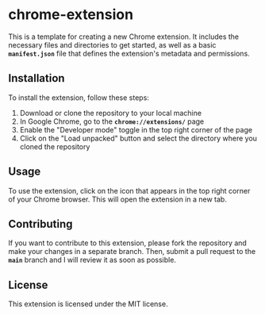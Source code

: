 # **chrome-extension**

This is a template for creating a new Chrome extension. It includes the necessary files and directories to get started, as well as a basic **`manifest.json`** file that defines the extension's metadata and permissions.

## **Installation**

To install the extension, follow these steps:

1. Download or clone the repository to your local machine
2. In Google Chrome, go to the **`chrome://extensions/`** page
3. Enable the "Developer mode" toggle in the top right corner of the page
4. Click on the "Load unpacked" button and select the directory where you cloned the repository

## **Usage**

To use the extension, click on the icon that appears in the top right corner of your Chrome browser. This will open the extension in a new tab.

## **Contributing**

If you want to contribute to this extension, please fork the repository and make your changes in a separate branch. Then, submit a pull request to the **`main`** branch and I will review it as soon as possible.

## **License**

This extension is licensed under the MIT license. 
